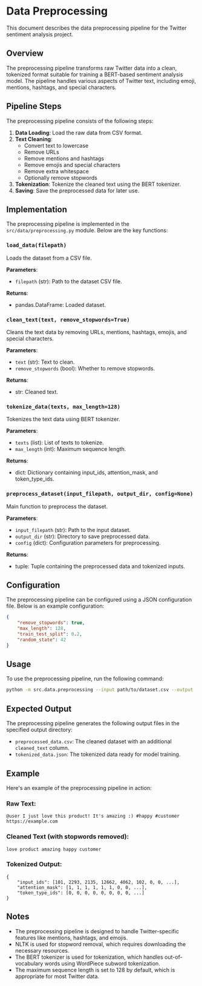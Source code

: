 # Data Preprocessing

This document describes the data preprocessing pipeline for the Twitter sentiment analysis project.

## Overview

The preprocessing pipeline transforms raw Twitter data into a clean, tokenized format suitable for training a BERT-based sentiment analysis model. The pipeline handles various aspects of Twitter text, including emoji, mentions, hashtags, and special characters.

## Pipeline Steps

The preprocessing pipeline consists of the following steps:

1. **Data Loading**: Load the raw data from CSV format.
2. **Text Cleaning**:
   - Convert text to lowercase
   - Remove URLs
   - Remove mentions and hashtags
   - Remove emojis and special characters
   - Remove extra whitespace
   - Optionally remove stopwords
3. **Tokenization**: Tokenize the cleaned text using the BERT tokenizer.
4. **Saving**: Save the preprocessed data for later use.

## Implementation

The preprocessing pipeline is implemented in the `src/data/preprocessing.py` module. Below are the key functions:

### `load_data(filepath)`

Loads the dataset from a CSV file.

**Parameters**:
- `filepath` (str): Path to the dataset CSV file.

**Returns**:
- pandas.DataFrame: Loaded dataset.

### `clean_text(text, remove_stopwords=True)`

Cleans the text data by removing URLs, mentions, hashtags, emojis, and special characters.

**Parameters**:
- `text` (str): Text to clean.
- `remove_stopwords` (bool): Whether to remove stopwords.

**Returns**:
- str: Cleaned text.

### `tokenize_data(texts, max_length=128)`

Tokenizes the text data using BERT tokenizer.

**Parameters**:
- `texts` (list): List of texts to tokenize.
- `max_length` (int): Maximum sequence length.

**Returns**:
- dict: Dictionary containing input_ids, attention_mask, and token_type_ids.

### `preprocess_dataset(input_filepath, output_dir, config=None)`

Main function to preprocess the dataset.

**Parameters**:
- `input_filepath` (str): Path to the input dataset.
- `output_dir` (str): Directory to save preprocessed data.
- `config` (dict): Configuration parameters for preprocessing.

**Returns**:
- tuple: Tuple containing the preprocessed data and tokenized inputs.

## Configuration

The preprocessing pipeline can be configured using a JSON configuration file. Below is an example configuration:

```json
{
    "remove_stopwords": true,
    "max_length": 128,
    "train_test_split": 0.2,
    "random_state": 42
}
```

## Usage

To use the preprocessing pipeline, run the following command:

```bash
python -m src.data.preprocessing --input path/to/dataset.csv --output ./processed_data --config ./config/preprocessing_config.json
```

## Expected Output

The preprocessing pipeline generates the following output files in the specified output directory:

- `preprocessed_data.csv`: The cleaned dataset with an additional `cleaned_text` column.
- `tokenized_data.json`: The tokenized data ready for model training.

## Example

Here's an example of the preprocessing pipeline in action:

### Raw Text:
```
@user I just love this product! It's amazing :) #happy #customer https://example.com
```

### Cleaned Text (with stopwords removed):
```
love product amazing happy customer
```

### Tokenized Output:
```
{
    "input_ids": [101, 2293, 2135, 12662, 4062, 102, 0, 0, ...],
    "attention_mask": [1, 1, 1, 1, 1, 1, 0, 0, ...],
    "token_type_ids": [0, 0, 0, 0, 0, 0, 0, 0, ...]
}
```

## Notes

- The preprocessing pipeline is designed to handle Twitter-specific features like mentions, hashtags, and emojis.
- NLTK is used for stopword removal, which requires downloading the necessary resources.
- The BERT tokenizer is used for tokenization, which handles out-of-vocabulary words using WordPiece subword tokenization.
- The maximum sequence length is set to 128 by default, which is appropriate for most Twitter data.
